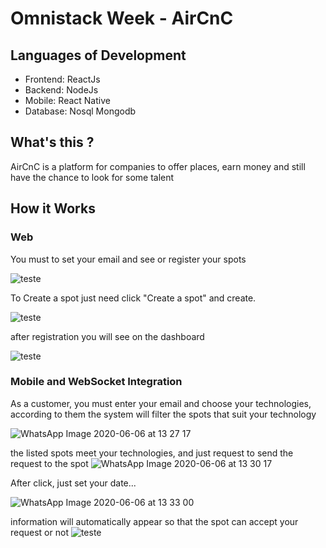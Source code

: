 # Omnistack Week - AirCnC

## Languages of Development
- Frontend: ReactJs
- Backend: NodeJs
- Mobile: React Native
- Database: Nosql Mongodb

## What's this ? 
AirCnC is a platform for companies to offer places, earn money and still have the chance to look for some talent

## How it Works

### Web
You must to set your email and see or register your spots

![teste](https://user-images.githubusercontent.com/53230835/83949047-fc4eba00-a7f7-11ea-8827-6f1236c1dc79.jpg)

To Create a spot just need click "Create a spot" and create.

![teste](https://user-images.githubusercontent.com/53230835/83949117-6b2c1300-a7f8-11ea-8aa1-9e26294f93dc.jpg)

after registration you will see on the dashboard

![teste](https://user-images.githubusercontent.com/53230835/83949240-f3aab380-a7f8-11ea-9488-16a8349b7e9b.jpg)

### Mobile and WebSocket Integration

As a customer, you must enter your email and choose your technologies, according to them the system will filter the spots that suit your technology

![WhatsApp Image 2020-06-06 at 13 27 17](https://user-images.githubusercontent.com/53230835/83949329-83e8f880-a7f9-11ea-8910-9f0b738174e6.jpeg)

the listed spots meet your technologies, and just request to send the request to the spot
![WhatsApp Image 2020-06-06 at 13 30 17](https://user-images.githubusercontent.com/53230835/83949389-e3df9f00-a7f9-11ea-8516-e0432c5f225a.jpeg)

After click, just set your date...

![WhatsApp Image 2020-06-06 at 13 33 00](https://user-images.githubusercontent.com/53230835/83949455-446edc00-a7fa-11ea-901a-52a3b96fa5fe.jpeg)

information will automatically appear so that the spot can accept your request or not
![teste](https://user-images.githubusercontent.com/53230835/83949589-20f86100-a7fb-11ea-9903-06676e1c484a.jpg)
